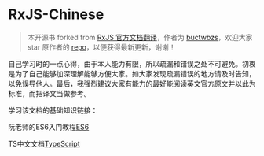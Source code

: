 # RxJS-Chinese

> 本开源书 forked from [RxJS 官方文档翻译](https://github.com/buctwbzs/RxJS-Chinese)，作者为 [buctwbzs](https://github.com/buctwbzs)，欢迎大家 star 原作者的 [repo](https://github.com/buctwbzs/RxJS-Chinese)，以便获得最新更新，谢谢！

自己学习时的一点心得，由于本人能力有限，所以疏漏和错误之处不可避免。初衷是为了自己能够加深理解能够方便大家。如大家发现疏漏错误的地方请及时告知，以免误导他人。最后，我强烈建议大家有能力的最好能阅读英文官方原文并以此为标准，而把译文当做参考。

学习该文档的基础知识链接：

阮老师的ES6入门教程[ES6](/es6.ruanyifeng.com)

TS中文文档[TypeScript](http://www.tslang.cn/docs/tutorial.html)

